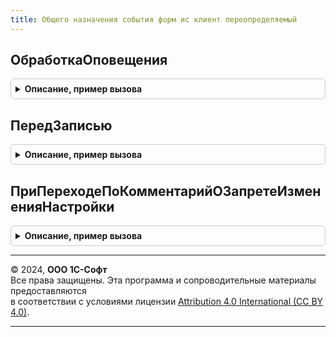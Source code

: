 ```yaml
---
title: Общего назначения события форм ис клиент переопределяемый
---
```



## ОбработкаОповещения
<details style="margin: 1em 0; padding: 0.5em; border: 1px solid #ccc; border-radius: 6px;">

<summary style="font-weight: bold; cursor: pointer;">Описание, пример вызова</summary>

```bsl

// Вызывается во всех созданных формах при вызове метода Оповестить.
//
// Параметры:
//  Форма      - ФормаКлиентскогоПриложения - оповещаемая форма,
//  ИмяСобытия - Строка           - имя события,
//  Параметр   - Произвольный     - параметр сообщения. Могут быть переданы любые необходимые данные,
//  Источник   - Произвольный     - источник события.
Процедура ОбработкаОповещения(Форма, ИмяСобытия, Параметр, Источник) Экспорт
```

Пример вызова
```bsl
ОбщегоНазначенияСобытияФормИСКлиентПереопределяемый.ОбработкаОповещения(Форма, ИмяСобытия, Параметр, Источник) 
```
</details>

## ПередЗаписью
<details style="margin: 1em 0; padding: 0.5em; border: 1px solid #ccc; border-radius: 6px;">

<summary style="font-weight: bold; cursor: pointer;">Описание, пример вызова</summary>

```bsl

// Возникает на клиенте перед выполнением записи объекта из формы.
//
// Параметры:
//  Форма           - ФормаКлиентскогоПриложения - форма записываемого объекта,
//  Отказ           - Булево           - признак отказа от записи,
//  ПараметрыЗаписи - Структура        - структура, содержащая параметры записи.
Процедура ПередЗаписью(Форма, Отказ, ПараметрыЗаписи) Экспорт
```

Пример вызова
```bsl
ОбщегоНазначенияСобытияФормИСКлиентПереопределяемый.ПередЗаписью(Форма, Отказ, ПараметрыЗаписи) 
```
</details>

## ПриПереходеПоКомментарийОЗапретеИзмененияНастройки
<details style="margin: 1em 0; padding: 0.5em; border: 1px solid #ccc; border-radius: 6px;">

<summary style="font-weight: bold; cursor: pointer;">Описание, пример вызова</summary>

```bsl

// Устанавливается имя открываемой формы.
//
// Параметры:
//  ИмяФормыНастройкиИСМП - Строка - Имя формы, которые необходимо открыть
Процедура ПриПереходеПоКомментарийОЗапретеИзмененияНастройки(ИмяФормыНастройкиИСМП) Экспорт
```

Пример вызова
```bsl
ОбщегоНазначенияСобытияФормИСКлиентПереопределяемый.ПриПереходеПоКомментарийОЗапретеИзмененияНастройки(ИмяФормыНастройкиИСМП) 
```
</details>

---

© 2024, **ООО 1С-Софт**  
Все права защищены. Эта программа и сопроводительные материалы предоставляются  
в соответствии с условиями лицензии [Attribution 4.0 International (CC BY 4.0)](https://creativecommons.org/licenses/by/4.0/legalcode).

---
